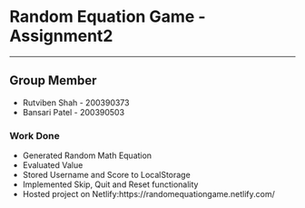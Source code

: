 <html>
<body>
<h1>Random Equation Game - Assignment2</h1>
<hr/>
<div>
<h2>Group Member</h2>
<ul>
<li> Rutviben Shah - 200390373
</li>
<li> Bansari Patel - 200390503
</li>
</ul>
</div>
<div>
<h3> Work Done </h3>
<ul>
<li>Generated Random Math Equation</li>
<li>Evaluated Value</li>
<li>Stored Username and Score to LocalStorage</li>
<li>Implemented Skip, Quit and Reset functionality </li>
<li>Hosted project on Netlify:https://randomequationgame.netlify.com/</li>
</ul>
</div>
</body>
</html>

